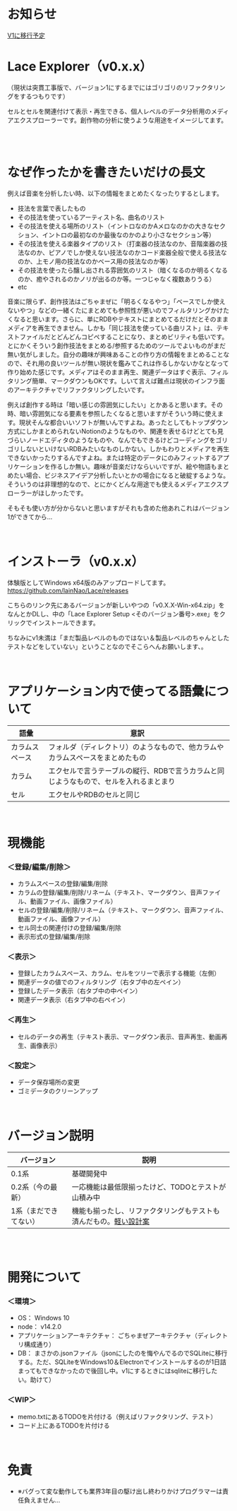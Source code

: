 # お知らせ
[V1に移行予定](https://github.com/lainNao/LaceV1)

# Lace Explorer（v0.x.x）
（現状は突貫工事版で、バージョン1にするまでにはゴリゴリのリファクタリングをするつもりです）

セルとセルを関連付けて表示・再生できる、個人レベルのデータ分析用のメディアエクスプローラーです。創作物の分析に使うような用途をイメージしてます。

<br><br>

# なぜ作ったかを書きたいだけの長文

例えば音楽を分析したい時、以下の情報をまとめたくなったりするとします。

- 技法を言葉で表したもの
- その技法を使っているアーティスト名、曲名のリスト
- その技法を使える場所のリスト（イントロなのかAメロなのかの大きなセクション、イントロの最初なのか最後なのかのより小さなセクション等）
- その技法を使える楽器タイプのリスト（打楽器の技法なのか、音階楽器の技法なのか、ピアノでしか使えない技法なのかコード楽器全般で使える技法なのか、上モノ用の技法なのかベース用の技法なのか等）
- その技法を使ったら醸し出される雰囲気のリスト（暗くなるのか明るくなるのか、癒やされるのかノリが出るのか等。一つじゃなく複数ありうる）
- etc

音楽に限らず、創作技法はごちゃまぜに「明るくなるやつ」「ベースでしか使えないやつ」などの一緒くたにまとめても参照性が悪いのでフィルタリングかけたくなると思います。さらに、単にRDBやテキストにまとめてるだけだとそのままメディアを再生できません。しかも「同じ技法を使っている曲リスト」は、テキストファイルだとどんどんコピペすることになり、まとめビリティも低いです。とにかくそういう創作技法をまとめる/参照するためのツールでよいものがまだ無い気がしました。自分の趣味が興味あることの作り方の情報をまとめることなので、それ用の良いツールが無い現状を鑑みてこれは作るしかないかなとなって作り始めた感じです。メディアはそのまま再生、関連データはすぐ表示、フィルタリング簡単、マークダウンもOKです。しいて言えば難点は現状のインフラ面のアーキテクチャでリファクタリングしたいです。

例えば創作する時は「暗い感じの雰囲気にしたい」とかあると思います。その時、暗い雰囲気になる要素を参照したくなると思いますがそういう時に使えます。現状そんな都合いいソフトが無いんですよね。あったとしてもトップダウン方式にしかまとめられないNotionのようなものや、関連を表せるけどとても見づらいノードエディタのようなものや、なんでもできるけどコーディングをゴリゴリしないといけないRDBみたいなものしかない。しかもわりとメディアを再生できないかったりするんですよね。または特定のデータにのみフィットするアプリケーションを作るしか無い。趣味が音楽だけならいいですが、絵や物語もまとめたい場合、ビジネスアイデア分析したいとかの場合になると破綻するような。そういうのは非理想的なので、とにかくどんな用途でも使えるメディアエクスプローラーがほしかったです。

そもそも使い方が分からないと思いますがそれも含めた他あれこれはバージョン1ができてから…

<br>

# インストーラ（v0.x.x）
体験版としてWindows x64版のみアップロードしてます。
https://github.com/lainNao/Lace/releases

こちらのリンク先にあるバージョンが新しいやつの「v0.X.X-Win-x64.zip」をなんとかDLし、中の「Lace Explorer Setup <そのバージョン番号>.exe」をクリックでインストールできます。

ちなみにv1未満は「まだ製品レベルのものではない＆製品レベルのちゃんとしたテストなどをしていない」ということなのでそこらへんお願いします、。

<br>

# アプリケーション内で使ってる語彙について
| 語彙 | 意訳 |
| --- | --- |
| カラムスペース | フォルダ（ディレクトリ）のようなもので、他カラムやカラムスペースをまとめたもの |
| カラム | エクセルで言うテーブルの縦行、RDBで言うカラムと同じようなもので、セルを入れるまとまり |
| セル | エクセルやRDBのセルと同じ |

<br>

# 現機能
### ＜登録/編集/削除＞
- カラムスペースの登録/編集/削除
- カラムの登録/編集/削除/リネーム（テキスト、マークダウン、音声ファイル、動画ファイル、画像ファイル）
- セルの登録/編集/削除/リネーム（テキスト、マークダウン、音声ファイル、動画ファイル、画像ファイル）
- セル同士の関連付けの登録/編集/削除
- 表示形式の登録/編集/削除
### ＜表示＞
- 登録したカラムスペース、カラム、セルをツリーで表示する機能（左側）
- 関連データの値でのフィルタリング（右タブ中の左ペイン）
- 登録したデータ表示（右タブ中の中ペイン）
- 関連データ表示（右タブ中の右ペイン）
### ＜再生＞
- セルのデータの再生（テキスト表示、マークダウン表示、音声再生、動画再生、画像表示）
### ＜設定＞
- データ保存場所の変更
- ゴミデータのクリーンアップ

<br>

# バージョン説明
| バージョン | 説明 |
| --- | --- |
| 0.1系 | 基礎開発中 |
| 0.2系（今の最新） | 一応機能は最低限揃ったけど、TODOとテストが山積み中 |
| 1系（まだできてない） | 機能も揃ったし、リファクタリングもテストも済んだもの。<a href="https://github.com/lainNao/Lace/blob/main/memo.txt#L15">軽い設計案</a> |

<br>


<br>

# 開発について
### ＜環境＞
- OS： Windows 10
- node： v14.2.0
- アプリケーションアーキテクチャ： ごちゃまぜアーキテクチャ（ディレクトリ構成通り）
- DB： まさかの.jsonファイル（jsonにしたのを悔やんでるのでSQLiteに移行する。ただ、SQLiteをWindows10＆Electronでインストールするのが1日詰まってもできなかったので後回し中。v1にするときにはsqliteに移行したい。助けて）

### ＜WIP＞
- memo.txtにあるTODOを片付ける（例えばリファクタリング、テスト）
- コード上にあるTODOを片付ける

<br>

# 免責
- ※バグって変な動作しても業界3年目の駆け出し終わりかけプログラマーは責任負えません…
